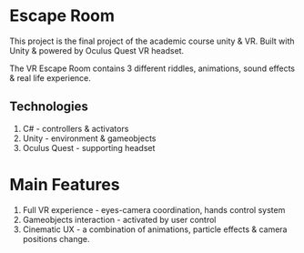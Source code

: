 # Escape Room

This project is the final project of the academic course unity & VR.
Built with Unity & powered by Oculus Quest VR headset.

The VR Escape Room contains 3 different riddles, animations, sound effects & real life experience.

## Technologies
1. C# - controllers & activators
2. Unity - environment & gameobjects
3. Oculus Quest - supporting headset

# Main Features
1. Full VR experience - eyes-camera coordination, hands control system
2. Gameobjects interaction - activated by user control
3. Cinematic UX - a combination of animations, particle effects & camera positions change.
